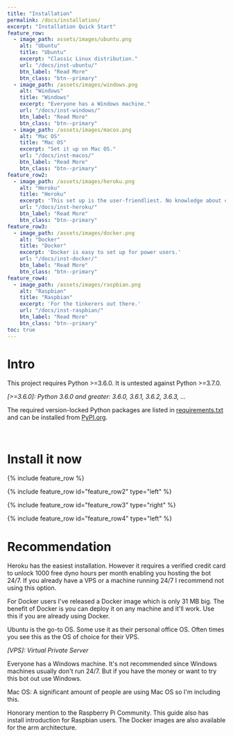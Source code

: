 ```yaml
---
title: "Installation"
permalink: /docs/installation/
excerpt: "Installation Quick Start"
feature_row:
  - image_path: assets/images/ubuntu.png
    alt: "Ubuntu"
    title: "Ubuntu"
    excerpt: "Classic Linux distribution."
    url: "/docs/inst-ubuntu/"
    btn_label: "Read More"
    btn_class: "btn--primary"
  - image_path: /assets/images/windows.png
    alt: "Windows"
    title: "Windows"
    excerpt: "Everyone has a Windows machine."
    url: "/docs/inst-windows/"
    btn_label: "Read More"
    btn_class: "btn--primary"
  - image_path: /assets/images/macos.png
    alt: "Mac OS"
    title: "Mac OS"
    excerpt: "Set it up on Mac OS."
    url: "/docs/inst-macos/"
    btn_label: "Read More"
    btn_class: "btn--primary"
feature_row2:
  - image_path: /assets/images/heroku.png
    alt: "Heroku"
    title: "Heroku"
    excerpt: 'This set up is the user-friendliest. No knowledge about command line, git, python is required!'
    url: "/docs/inst-heroku/"
    btn_label: "Read More"
    btn_class: "btn--primary"
feature_row3:
  - image_path: /assets/images/docker.png
    alt: "Docker"
    title: "Docker"
    excerpt: 'Docker is easy to set up for power users.'
    url: "/docs/inst-docker/"
    btn_label: "Read More"
    btn_class: "btn--primary"
feature_row4:
  - image_path: /assets/images/raspbian.png
    alt: "Raspbian"
    title: "Raspbian"
    excerpt: 'For the tinkerers out there.'
    url: "/docs/inst-raspbian/"
    btn_label: "Read More"
    btn_class: "btn--primary"
toc: true
---
```


# Intro

This project requires Python >=3.6.0. It is untested against Python >=3.7.0.

*[>=3.6.0]: Python 3.6.0 and greater: 3.6.0, 3.6.1, 3.6.2, 3.6.3, ...*

The required version-locked Python packages are listed in
[requirements.txt](https://github.com/NNTin/discord-twitter-bot/blob/master/requirements.txt)
and can be installed from [PyPI.org](https://pypi.org/).

<br>

# Install it now

{% include feature_row %}

{% include feature_row id="feature_row2" type="left" %}

{% include feature_row id="feature_row3" type="right" %}

{% include feature_row id="feature_row4" type="left" %}

# Recommendation

Heroku has the easiest installation. However it requires a verified credit
card to unlock 1000 free dyno hours per month enabling you hosting the bot
24/7. If you already have a VPS or a machine running 24/7 I recommend not
using this option.

For Docker users I've released a Docker image which is only 31 MB big. The
benefit of Docker is you can deploy it on any machine and it'll work. Use
this if you are already using Docker.

Ubuntu is the go-to OS. Some use it as their personal office OS. Often times
you see this as the OS of choice for their VPS.

*[VPS]: Virtual Private Server*

Everyone has a Windows machine. It's not recommended since Windows machines
usually don't run 24/7. But if you have the money or want to try this bot
out use Windows.

Mac OS: A significant amount of people are using Mac OS so I'm including this.

Honorary mention to the Raspberry Pi Community. This guide also has install
introduction for Raspbian users. The Docker images are also available for
the arm architecture.
